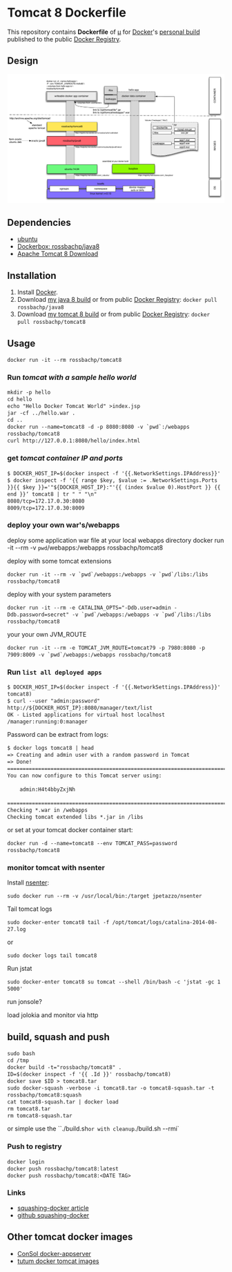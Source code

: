 # Tomcat 8 Dockerfile


This repository contains **Dockerfile** of [µ](https://tomcat.apache.org/) for [Docker](https://www.docker.io/)'s [personal build](https://index.docker.io/u/rossbachp/tomcat8/) published to the public [Docker Registry](https://index.docker.io/).

## Design

![Apache Tomcat 8 docker image design](design-tomcat8-images.png)

## Dependencies

* [ubuntu](http://index.docker.io/u/_ubuntu)
* [Dockerbox: rossbachp/java8](http://github.com/rossbachp/dockerbox)
* [Apache Tomcat 8 Download ](https://archive.apache.org/dist/tomcat/tomcat-8)

## Installation

1. Install [Docker](https://www.docker.io/).
2. Download [my java 8 build](https://index.docker.io/u/rossbachp/java8/) or from public [Docker Registry](https://index.docker.io/): `docker pull rossbachp/java8`
3. Download [my tomcat 8 build](https://index.docker.io/u/rossbachp/tomcat8/) or from public [Docker Registry](https://index.docker.io/): `docker pull rossbachp/tomcat8`

## Usage

    docker run -it --rm rossbachp/tomcat8

### Run _tomcat with a sample hello world_

    mkdir -p hello
    cd hello
    echo "Hello Docker Tomcat World" >index.jsp
    jar -cf ../hello.war .
    cd ..
    docker run --name=tomcat8 -d -p 8080:8080 -v `pwd`:/webapps rossbachp/tomcat8
    curl http://127.0.0.1:8080/hello/index.html

### get _tomcat container IP and ports_

    $ DOCKER_HOST_IP=$(docker inspect -f '{{.NetworkSettings.IPAddress}}'
    $ docker inspect -f '{{ range $key, $value := .NetworkSettings.Ports }}{{ $key }}='"${DOCKER_HOST_IP}:"'{{ (index $value 0).HostPort }} {{ end }}‘ tomcat8 | tr " " "\n"
    8080/tcp=172.17.0.30:8080
    8009/tcp=172.17.0.30:8009

### deploy your own war's/webapps

deploy some application war file at your local webapps directory
    docker run -it --rm -v `pwd`/webapps:/webapps rossbachp/tomcat8

deploy with some tomcat extensions

    docker run -it --rm -v `pwd`/webapps:/webapps -v `pwd`/libs:/libs rossbachp/tomcat8

deploy with your system parameters

    docker run -it --rm -e CATALINA_OPTS="-Ddb.user=admin -Ddb.password=secret" -v `pwd`/webapps:/webapps -v `pwd`/libs:/libs rossbachp/tomcat8

your your own JVM_ROUTE

    docker run -it --rm -e TOMCAT_JVM_ROUTE=tomcat79 -p 7980:8080 -p 7909:8009 -v `pwd`/webapps:/webapps rossbachp/tomcat8

### Run `list all deployed apps`

    $ DOCKER_HOST_IP=$(docker inspect -f '{{.NetworkSettings.IPAddress}}' tomcat8)
    $ curl --user "admin:password" http://${DOCKER_HOST_IP}:8080/manager/text/list
    OK - Listed applications for virtual host localhost
    /manager:running:0:manager

Password can be extract from logs:

    $ docker logs tomcat8 | head
    => Creating and admin user with a random password in Tomcat
    => Done!
    ========================================================================
    You can now configure to this Tomcat server using:

        admin:H4t4bbyZxjNh

    ========================================================================
    Checking *.war in /webapps
    Checking tomcat extended libs *.jar in /libs

or set at your tomcat docker container start:

    docker run -d --name=tomcat8 --env TOMCAT_PASS=password rossbachp/tomcat8

### monitor tomcat with nsenter

Install [nsenter](https://github.com/jpetazzo/nsenter):

    sudo docker run --rm -v /usr/local/bin:/target jpetazzo/nsenter

Tail tomcat logs

    sudo docker-enter tomcat8 tail -f /opt/tomcat/logs/catalina-2014-08-27.log

or

    sudo docker logs tail tomcat8

Run jstat

    sudo docker-enter tomcat8 su tomcat --shell /bin/bash -c 'jstat -gc 1 5000'

run jonsole?

load jolokia and monitor via http

## build, squash and push


    sudo bash
    cd /tmp
    docker build -t="rossbachp/tomcat8" .
    ID=$(docker inspect -f '{{ .Id }}' rossbachp/tomcat8)
    docker save $ID > tomcat8.tar
    sudo docker-squash -verbose -i tomcat8.tar -o tomcat8-squash.tar -t rossbachp/tomcat8:squash
    cat tomcat8-squash.tar | docker load
    rm tomcat8.tar
    rm tomcat8-squash.tar

or simple use the ``./build.sh` or with cleanup `./build.sh --rmi`

### Push to registry

    docker login
    docker push rossbachp/tomcat8:latest
    docker push rossbachp/tomcat8:<DATE TAG>


### Links

* [squashing-docker article](http://jasonwilder.com/blog/2014/08/19/squashing-docker-images/)
* [github squashing-docker](https://github.com/jwilder/docker-squash)

## Other tomcat docker images

* [ ConSol docker-appserver](https://github.com/ConSol/docker-appserver)
* [tutum docker  tomcat images](https://github.com/tutumcloud/tutum-docker-tomcat)
